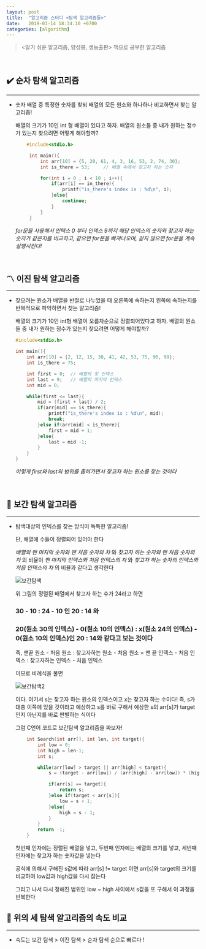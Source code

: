 ```yaml
---
layout: post
title:  "알고리즘 스터디 <탐색 알고리즘들>"
date:   2019-03-14 18:34:10 +0700
categories: [algorithm]
---
```



> <알기 쉬운 알고리즘, 양성봉, 생능출판> 책으로 공부한 알고리즘

<br>


## ✔️  순차 탐색 알고리즘
--- 


-  숫자 배열 중 특정한 숫자를 찾되 배열의 모든 원소와 하나하나 비교하면서 찾는 알고리즘!

	배열의 크기가 10인 int 형 배열이 있다고 하자. 배열의 원소들 중 내가 원하는 정수가 있는지 찾으려면 어떻게 해야할까?
	
	~~~c
		#include<stdio.h>

		 int main(){
			 int arr[10] = {5, 20, 61, 4, 3, 16, 53, 2, 74, 30};
			 int is_there = 53; 	// 배열 속에서 찾고자 하는 숫자

			 for(int i = 0 ; i < 10 ; i++){
				 if(arr[i] == in_there){	
					 printf("is_there's index is : %d\n", i);
				 }else{
					 continue;
				 }
			 }
		 }


	~~~

	_for문을 사용해서 인텍스 0 부터 인덱스 9까지 해당 인덱스의 숫자와 찾고자 하는 숫자가 같은지를 비교하고, 같으면 for문을 빠져나오며, 같지 않으면 for문을 계속 실행시킨다!_ 

	<br>

## 〽️ 이진 탐색 알고리즘
--- 


- 찾으려는 원소가 배열을 반절로 나누었을 때 오른쪽에 속하는지 왼쪽에 속하는지를 반복적으로 파악하면서 찾는 알고리즘!

	배열의 크기가 10인 int형 배열이 오름차순으로 정렬되어있다고 하자. 배열의 원소들 중 내가 원하는 정수가 있는지 찾으려면 어떻게 해야할까?

	~~~c
	#include<stdio.h>

	int main(){
		int arr[10] = {2, 12, 15, 30, 41, 42, 53, 75, 90, 99};
		int is_there = 75;

		int first = 0;	// 배열의 첫 인덱스
		int last = 9;	// 배열의 마지막 인덱스
		int mid = 0;

		while(first <= last){
			mid = (first + last) / 2;
			if(arr[mid] == is_there){
				printf("is_there's index is : %d\n", mid);
				break;		
			}else if(arr[mid] < is_there){
				first = mid + 1;
			}else{
				last = mid -1;
			}
		}
	}

	~~~
	_이렇게 first와 last의 범위를 좁혀가면서 찾고자 하는 원소를 찾는 것이다_
	

	<br>

##  📐 보간 탐색 알고리즘
---

-  탐색대상의 인덱스를 찾는 방식이 독특한 알고리즘! 

	단, 배열에 수들이 정렬되어 있어야 한다

	_배열의 맨 마지막 숫자와 맨 처음 숫자의 차_ 와 _찾고자 하는 숫자와 맨 처음 숫자의 차_ 의 비율이 _맨 마지막 인덱스와 처음 인텍스의 차_ 와 _찾고자 하는 숫자의 인덱스와 처음 인덱스의 차_ 의 비율과 같다고 생각한다

	![보간탐색](https://user-images.githubusercontent.com/31889335/54733145-56576580-4bdb-11e9-9c4a-eefb53dbc691.PNG)

	위 그림의 정렬된 배열에서 찾고자 하는 수가 24라고 하면

	### 30 - 10 : 24 - 10 인 20 : 14 와

	### 20(원소 30의 인덱스) - 0(원소 10의 인덱스) : x(원소 24의 인덱스) - 0(원소 10의 인덱스)인 20 : 14와 같다고 보는 것이다

	즉, 맨끝 원소 - 처음 원소 : 찾고자하는 원소 - 처음 원소 = 맨 끝 인덱스 - 처음 인덱스 : 찾고자하는 인덱스 - 처음 인덱스

	이므로 비례식을 풀면

	![보간탐색2](https://user-images.githubusercontent.com/31889335/54733295-47bd7e00-4bdc-11e9-9828-aa8b0122fbef.PNG)

	이다. 여기서 s는 찾고자 하는 원소의 인덱스이고 x는 찾고자 하는 수이다!
	즉, s가 대충 이쪽에 있을 것이라고 예상하고 s를 바로 구해서 예상한 s의 arr[s]가 target인지 아닌지를 바로 판별하는 식이다

	그럼 C언어 코드로 보간탐색 알고리즘을 짜보자!

	~~~c
		int Search(int arr[], int len, int target){
			int low = 0;
			int high = len-1;
			int s;

			while(arr[low] > target || arr[high] < target){
				s = (target - arr[low]) / (arr[high] - arr[low]) * (high - low) + low;

				if(arr[s] == target){
					return s;
				}else if(target < arr[s]){
					low = s + 1;
				}else{
					high = s - 1;
				}
			}
			return -1;
		}
	~~~

	첫번째 인자에는 정렬된 배열을 넣고, 두번째 인자에는 배열의 크기를 넣고, 세번째 인자에는 찾고자 하는 숫자값을 넣는다

	공식에 의해서 구해진 s값에 따라 arr[s] != target 이면 arr[s]와 target의 크기를 비교하여 low값과 high값을 다시 잡는다

	그리고 나서 다시 정해진 범위인 low ~ high 사이에서 s값을 또 구해서 이 과정을 반복한다

## 👀 위의 세 탐색 알고리즘의 속도 비교
---
- 속도는 보간 탐색 > 이진 탐색 > 순차 탐색 순으로 빠르다 !
	
